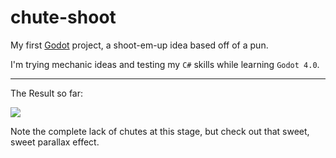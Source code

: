 # chute-shoot

My first [Godot](https://godotengine.org/) project, a shoot-em-up idea based off of a pun.

I'm trying mechanic ideas and testing my `C#` skills while learning `Godot 4.0`.

---

The Result so far:

![](renders/chute-shoot-preview.apng)

Note the complete lack of chutes at this stage, but check out that sweet, sweet parallax effect.
